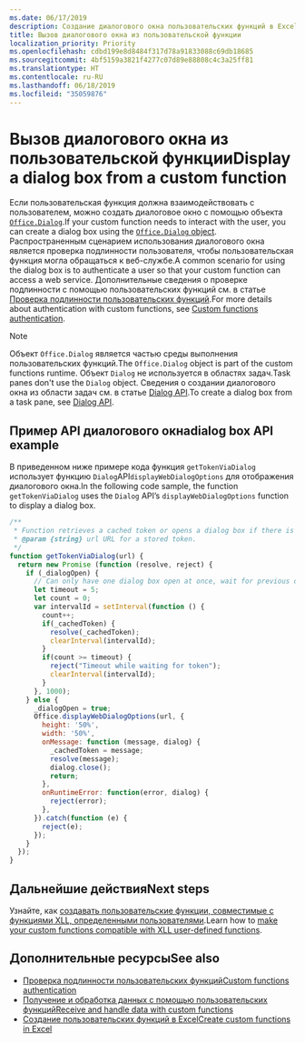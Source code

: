 ```yaml
---
ms.date: 06/17/2019
description: Создание диалогового окна пользовательских функций в Excel с помощью JavaScript.
title: Вызов диалогового окна из пользовательской функции
localization_priority: Priority
ms.openlocfilehash: cdbd199e8d8484f317d78a91833088c69db18685
ms.sourcegitcommit: 4bf5159a3821f4277c07d89e88808c4c3a25ff81
ms.translationtype: HT
ms.contentlocale: ru-RU
ms.lasthandoff: 06/18/2019
ms.locfileid: "35059876"
---
```

# <a name="display-a-dialog-box-from-a-custom-function"></a><span data-ttu-id="a5bfe-103">Вызов диалогового окна из пользовательской функции</span><span class="sxs-lookup"><span data-stu-id="a5bfe-103">Display a dialog box from a custom function</span></span>

<span data-ttu-id="a5bfe-104">Если пользовательская функция должна взаимодействовать с пользователем, можно создать диалоговое окно с помощью объекта [`Office.Dialog`](/javascript/api/office-runtime/officeruntime.dialog?view=office-js).</span><span class="sxs-lookup"><span data-stu-id="a5bfe-104">If your custom function needs to interact with the user, you can create a dialog box using the [`Office.Dialog` object](/javascript/api/office-runtime/officeruntime.dialog?view=office-js).</span></span> <span data-ttu-id="a5bfe-105">Распространенным сценарием использования диалогового окна является проверка подлинности пользователя, чтобы пользовательская функция могла обращаться к веб-службе.</span><span class="sxs-lookup"><span data-stu-id="a5bfe-105">A common scenario for using the dialog box is to authenticate a user so that your custom function can access a web service.</span></span> <span data-ttu-id="a5bfe-106">Дополнительные сведения о проверке подлинности с помощью пользовательских функций см. в статье [Проверка подлинности пользовательских функций](./custom-functions-authentication.md).</span><span class="sxs-lookup"><span data-stu-id="a5bfe-106">For more details about authentication with custom functions, see [Custom functions authentication](./custom-functions-authentication.md).</span></span>

>[!NOTE]
> <span data-ttu-id="a5bfe-107">Объект `Office.Dialog` является частью среды выполнения пользовательских функций.</span><span class="sxs-lookup"><span data-stu-id="a5bfe-107">The `Office.Dialog` object is part of the custom functions runtime.</span></span> <span data-ttu-id="a5bfe-108">Объект `Dialog` не используется в областях задач.</span><span class="sxs-lookup"><span data-stu-id="a5bfe-108">Task panes don't use the `Dialog` object.</span></span> <span data-ttu-id="a5bfe-109">Сведения о создании диалогового окна из области задач см. в статье [Dialog API](/office/dev/add-ins/develop/dialog-api-in-office-add-ins).</span><span class="sxs-lookup"><span data-stu-id="a5bfe-109">To create a dialog box from a task pane, see [Dialog API](/office/dev/add-ins/develop/dialog-api-in-office-add-ins).</span></span>

## <a name="dialog-box-api-example"></a><span data-ttu-id="a5bfe-110">Пример API диалогового окна</span><span class="sxs-lookup"><span data-stu-id="a5bfe-110">dialog box API example</span></span>

<span data-ttu-id="a5bfe-111">В приведенном ниже примере кода функция `getTokenViaDialog` использует функцию `Dialog`API`displayWebDialogOptions` для отображения диалогового окна.</span><span class="sxs-lookup"><span data-stu-id="a5bfe-111">In the following code sample, the function `getTokenViaDialog` uses the `Dialog` API’s `displayWebDialogOptions` function to display a dialog box.</span></span>

```js
/**
 * Function retrieves a cached token or opens a dialog box if there is no saved token. Note that this is not a sufficient example of authentication but is intended to show the capabilities of the Dialog object.
 * @param {string} url URL for a stored token.
 */
function getTokenViaDialog(url) {
  return new Promise (function (resolve, reject) {
    if (_dialogOpen) {
      // Can only have one dialog box open at once, wait for previous dialog box's token
      let timeout = 5;
      let count = 0;
      var intervalId = setInterval(function () {
        count++;
        if(_cachedToken) {
          resolve(_cachedToken);
          clearInterval(intervalId);
        }
        if(count >= timeout) {
          reject("Timeout while waiting for token");
          clearInterval(intervalId);
        }
      }, 1000);
    } else {
      _dialogOpen = true;
      Office.displayWebDialogOptions(url, {
        height: '50%',
        width: '50%',
        onMessage: function (message, dialog) {
          _cachedToken = message;
          resolve(message);
          dialog.close();
          return;
        },
        onRuntimeError: function(error, dialog) {
          reject(error);
        },
      }).catch(function (e) {
        reject(e);
      });
    }
  });
}
```

## <a name="next-steps"></a><span data-ttu-id="a5bfe-112">Дальнейшие действия</span><span class="sxs-lookup"><span data-stu-id="a5bfe-112">Next steps</span></span>
<span data-ttu-id="a5bfe-113">Узнайте, как [создавать пользовательские функции, совместимые с функциями XLL, определенными пользователями](make-custom-functions-compatible-with-xll-udf.md).</span><span class="sxs-lookup"><span data-stu-id="a5bfe-113">Learn how to [make your custom functions compatible with XLL user-defined functions](make-custom-functions-compatible-with-xll-udf.md).</span></span>

## <a name="see-also"></a><span data-ttu-id="a5bfe-114">Дополнительные ресурсы</span><span class="sxs-lookup"><span data-stu-id="a5bfe-114">See also</span></span>

* [<span data-ttu-id="a5bfe-115">Проверка подлинности пользовательских функций</span><span class="sxs-lookup"><span data-stu-id="a5bfe-115">Custom functions authentication</span></span>](custom-functions-authentication.md)
* [<span data-ttu-id="a5bfe-116">Получение и обработка данных с помощью пользовательских функций</span><span class="sxs-lookup"><span data-stu-id="a5bfe-116">Receive and handle data with custom functions</span></span>](custom-functions-web-reqs.md)
* [<span data-ttu-id="a5bfe-117">Создание пользовательских функций в Excel</span><span class="sxs-lookup"><span data-stu-id="a5bfe-117">Create custom functions in Excel</span></span>](custom-functions-overview.md)
